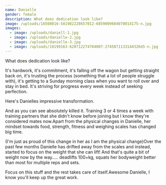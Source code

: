 ```yaml
---
name: Danielle
gender: female
description: What does dedication look like?
image: /uploads/16508016-581982228657012-6859009684078014175-n.jpg
images:
  - image: /uploads/daniell-1.jpg
  - image: /uploads/danielle-2.jpg
  - image: /uploads/danielle-3.jpg
  - image: /uploads/18199163-620712274784007-274587113314432645-n.jpg
---
```



What does dedication look like?

It's hardwork, it's commitment, it's falling off the wagon but getting straight back on, it's trusting the process (something that a lot of people struggle with), it's getting to a Sunday morning class when you want to roll over and stay in bed. It's striving for progress every week instead of seeking perfection.

Here's Danielles impressive transformation.

And as you can see absolutely killed it. Training 3 or 4 times a week with training partners that she didn't know before joining but I know they're considered mates now.Apart from the physical changes in Danielle, her mindset towards food, strength, fitness and weighing scales has changed big time.

(I'm just as proud of this change in her as I am the physical change)Over the past few months Danielle has drifted away from the scales and instead, started to focus on the weight that she can lift! And that's quite a bit of weight now by the way….. deadlifts 100+kg, squats her bodyweight better than most for multiple reps and sets.

Focus on this stuff and the rest takes care of itself.Awesome Danielle, I know you'll keep up the great work.